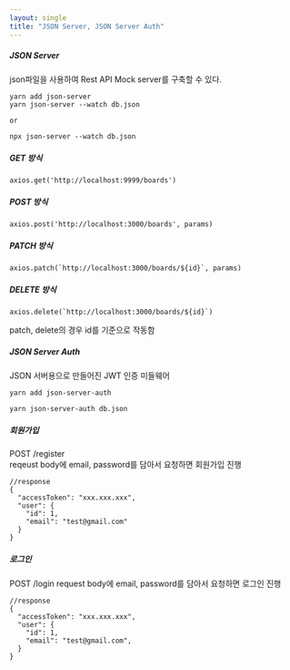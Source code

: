 ```yaml
---
layout: single
title: "JSON Server, JSON Server Auth"
---
```


##### JSON Server

json파일을 사용하여 Rest API Mock server를 구축할 수 있다.

```
yarn add json-server
yarn json-server --watch db.json

or

npx json-server --watch db.json
```

##### GET 방식

```
axios.get('http://localhost:9999/boards')
```

##### POST 방식

```
axios.post('http://localhost:3000/boards', params)
```

##### PATCH 방식

```
axios.patch(`http://localhost:3000/boards/${id}`, params)
```

##### DELETE 방식

```
axios.delete(`http://localhost:3000/boards/${id}`)
```

patch, delete의 경우 id를 기준으로 작동함

##### JSON Server Auth

JSON 서버용으로 만들어진 JWT 인증 미들웨어

```
yarn add json-server-auth

yarn json-server-auth db.json
```

##### 회원가입

POST /register  
reqeust body에 email, password를 담아서 요청하면 회원가입 진행

```
//response
{
  "accessToken": "xxx.xxx.xxx",
  "user": {
    "id": 1,
    "email": "test@gmail.com"
  }
}
```

##### 로그인

POST /login
request body에 email, password를 담아서 요청하면 로그인 진행

```
//response
{
  "accessToken": "xxx.xxx.xxx",
  "user": {
    "id": 1,
    "email": "test@gmail.com",
  }
}
```
